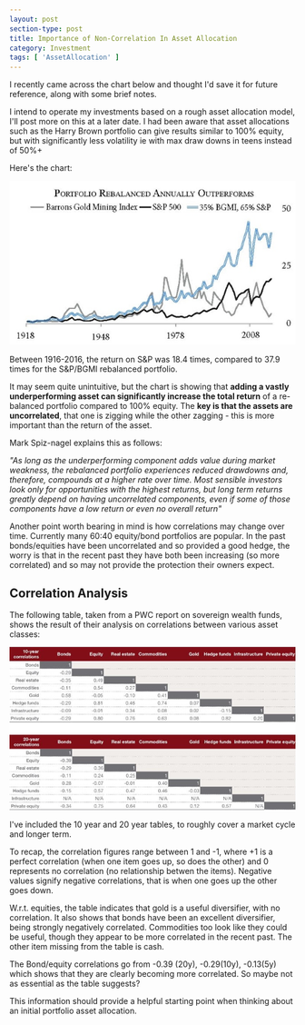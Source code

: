 ```yaml
---
layout: post
section-type: post
title: Importance of Non-Correlation In Asset Allocation
category: Investment
tags: [ 'AssetAllocation' ]
---
```


I recently came across the chart below and thought I'd save it for future reference, along with some brief notes.

I intend to operate my investments based on a rough asset allocation model, I'll post more on this at a later date.  I had been 
aware that asset allocations such as the Harry Brown portfolio can give results similar to 100% equity, but with 
significantly less volatility ie with max draw downs in teens instead of 50%+

Here's the chart:

![Asset Allocation Correlation](/img/2018/20180208_AACorrelation.jpg)

Between 1916-2016, the return on S&P was 18.4 times, compared to 37.9 times for the S&P/BGMI rebalanced portfolio.

It may seem quite unintuitive, but the chart is showing that **adding a vastly underperforming asset can significantly 
increase the total return** of a re-balanced portfolio compared to 100% equity.  The **key is that the assets are uncorrelated**, 
that one is zigging while the other zagging - this is more important than the return of the asset. 


Mark Spiz-nagel explains this as follows:

*"As long as the underperforming component adds value during market weakness, the rebalanced portfolio experiences 
reduced drawdowns and, therefore, compounds at a higher rate over time. Most sensible investors look only for
opportunities with the highest returns, but long term returns greatly depend on having uncorrelated components,
even if some of those components have a low return or even no overall return"*

Another point worth bearing in mind is how correlations may change over time.  Currently many 60:40 equity/bond portfolios are 
popular. In the past bonds/equities have been uncorrelated and so provided a good hedge, the worry is that in the recent past 
they have both been increasing (so more correlated) and so may not provide the protection their owners expect.

## Correlation Analysis

The following table, taken from a PWC report on sovereign wealth funds, shows the result of their analysis on correlations between 
various asset classes:

![Asset Allocation Correlation](/img/2018/20180208_CorrelationAnalysis.jpg)

I've included the 10 year and 20 year tables, to roughly cover a market cycle and longer term.  

To recap, the correlation figures range between 1 and -1, where +1 is a perfect correlation (when one item goes up, so does the other) and 
0 represents no correlation (no relationship betwen the items).  Negative values signify negative correlations, that is when one goes up 
the other goes down.

W.r.t. equities, the table indicates that gold is a useful diversifier, with no correlation.  It also shows that bonds have been an excellent diversifier, 
being strongly negatively correlated.  Commodities too look like they could be useful, though they appear to be more correlated in the recent 
past. The other item missing from the table is cash.

The Bond/equity correlations go from -0.39 (20y), -0.29(10y), -0.13(5y) which shows that they are clearly becoming more correlated.  So maybe not as essential as 
the table suggests?

This information should provide a helpful starting point when thinking about an initial portfolio asset allocation. 




